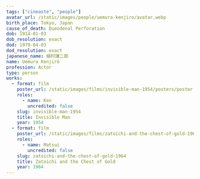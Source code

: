 ```yaml
---
tags: ["cineaste", "people"]
avatar_url: /static/images/people/uemura-kenjiro/avatar.webp
birth_place: Tokyo, Japan
cause_of_death: Dueodenal Perforation
dob: 1914-01-03
dob_resolution: exact
dod: 1979-04-03
dod_resolution: exact
japanese_name: 植村謙二郎
name: Uemura Kenjirô
profession: Actor
type: person
works:
  - format: film
    poster_url: /static/images/films/invisible-man-1954/posters/poster.webp
    roles:
      - name: Ken
        uncredited: false
    slug: invisible-man-1954
    title: Invisible Man
    year: 1954
  - format: film
    poster_url: /static/images/films/zatoichi-and-the-chest-of-gold-1964/posters/poster.webp
    roles:
      - name: Matsui
        uncredited: false
    slug: zatoichi-and-the-chest-of-gold-1964
    title: Zatoichi and the Chest of Gold
    year: 1964
---
```

